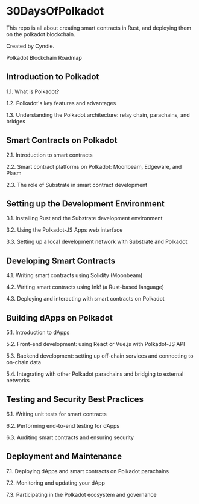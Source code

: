 # 30DaysOfPolkadot

This repo is all about creating smart contracts in Rust, and deploying them on the polkadot blockchain.

Created by Cyndie.

Polkadot Blockchain Roadmap

## Introduction to Polkadot
1.1. What is Polkadot?

1.2. Polkadot's key features and advantages

1.3. Understanding the Polkadot architecture: relay chain, parachains, and bridges

## Smart Contracts on Polkadot
2.1. Introduction to smart contracts

2.2. Smart contract platforms on Polkadot: Moonbeam, Edgeware, and Plasm

2.3. The role of Substrate in smart contract development

## Setting up the Development Environment
3.1. Installing Rust and the Substrate development environment

3.2. Using the Polkadot-JS Apps web interface

3.3. Setting up a local development network with Substrate and Polkadot

## Developing Smart Contracts
4.1. Writing smart contracts using Solidity (Moonbeam)

4.2. Writing smart contracts using Ink! (a Rust-based language)

4.3. Deploying and interacting with smart contracts on Polkadot

## Building dApps on Polkadot
5.1. Introduction to dApps

5.2. Front-end development: using React or Vue.js with Polkadot-JS API

5.3. Backend development: setting up off-chain services and connecting to on-chain data

5.4. Integrating with other Polkadot parachains and bridging to external networks

## Testing and Security Best Practices
6.1. Writing unit tests for smart contracts

6.2. Performing end-to-end testing for dApps

6.3. Auditing smart contracts and ensuring security

## Deployment and Maintenance
7.1. Deploying dApps and smart contracts on Polkadot parachains

7.2. Monitoring and updating your dApp

7.3. Participating in the Polkadot ecosystem and governance






